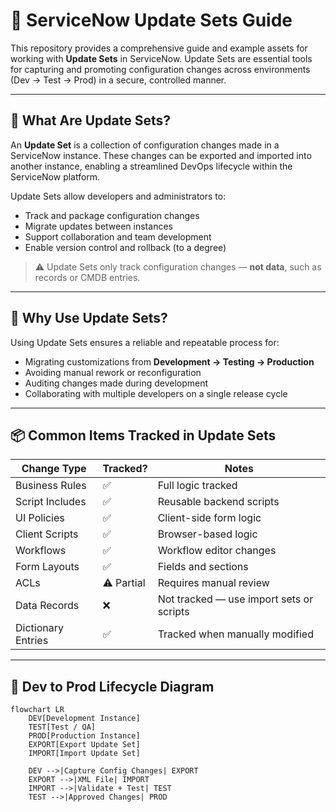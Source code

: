 # 🚀 ServiceNow Update Sets Guide

This repository provides a comprehensive guide and example assets for working with **Update Sets** in ServiceNow. Update Sets are essential tools for capturing and promoting configuration changes across environments (Dev → Test → Prod) in a secure, controlled manner.

---

## 📘 What Are Update Sets?

An **Update Set** is a collection of configuration changes made in a ServiceNow instance. These changes can be exported and imported into another instance, enabling a streamlined DevOps lifecycle within the ServiceNow platform.

Update Sets allow developers and administrators to:

- Track and package configuration changes
- Migrate updates between instances
- Support collaboration and team development
- Enable version control and rollback (to a degree)

> ⚠️ Update Sets only track configuration changes — **not data**, such as records or CMDB entries.

---

## 🧠 Why Use Update Sets?

Using Update Sets ensures a reliable and repeatable process for:
- Migrating customizations from **Development → Testing → Production**
- Avoiding manual rework or reconfiguration
- Auditing changes made during development
- Collaborating with multiple developers on a single release cycle

---

## 📦 Common Items Tracked in Update Sets

| Change Type       | Tracked? | Notes |
|-------------------|----------|-------|
| Business Rules     | ✅        | Full logic tracked |
| Script Includes    | ✅        | Reusable backend scripts |
| UI Policies        | ✅        | Client-side form logic |
| Client Scripts     | ✅        | Browser-based logic |
| Workflows          | ✅        | Workflow editor changes |
| Form Layouts       | ✅        | Fields and sections |
| ACLs               | ⚠️ Partial | Requires manual review |
| Data Records       | ❌        | Not tracked — use import sets or scripts |
| Dictionary Entries | ✅        | Tracked when manually modified |

---

## 🔄 Dev to Prod Lifecycle Diagram 

```mermaid
flowchart LR
    DEV[Development Instance]
    TEST[Test / QA]
    PROD[Production Instance]
    EXPORT[Export Update Set]
    IMPORT[Import Update Set]

    DEV -->|Capture Config Changes| EXPORT
    EXPORT -->|XML File| IMPORT
    IMPORT -->|Validate + Test| TEST
    TEST -->|Approved Changes| PROD

